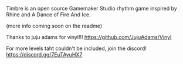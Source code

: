 Timbre is an open source Gamemaker Studio rhythm game inspired by Rhine and A Dance of Fire And Ice.

(more info coming soon on the readme)

Thanks to juju adams for vinyl!!! https://github.com/JujuAdams/Vinyl

For more levels taht couldn't be included, join the discord! https://discord.gg/7EuTAyuHX7
